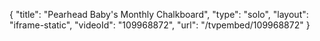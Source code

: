 {
    "title": "Pearhead Baby's Monthly Chalkboard",
    "type": "solo",
    "layout": "iframe-static",
    "videoId": "109968872",
    "url": "\/tvpembed\/109968872"
}